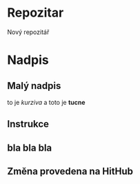 # Repozitar
Nový repozitář


# Nadpis
## Malý nadpis
to je *kurziva* a toto je **tucne**


## Instrukce

## bla bla bla

## Změna provedena na HitHub
